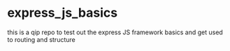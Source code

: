 # express_js_basics

this is a qip repo to test out the express JS framework basics and get used to routing and structure
